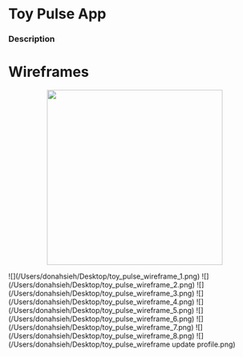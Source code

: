 # Toy Pulse App
### Description

# Wireframes
<p align="center">
  <img src="/Users/donahsieh/Desktop/toy_pulse_wireframe_1.png" width="350"/>
</p>
![](/Users/donahsieh/Desktop/toy_pulse_wireframe_1.png)
![](/Users/donahsieh/Desktop/toy_pulse_wireframe_2.png)
![](/Users/donahsieh/Desktop/toy_pulse_wireframe_3.png)
![](/Users/donahsieh/Desktop/toy_pulse_wireframe_4.png)
![](/Users/donahsieh/Desktop/toy_pulse_wireframe_5.png)
![](/Users/donahsieh/Desktop/toy_pulse_wireframe_6.png)
![](/Users/donahsieh/Desktop/toy_pulse_wireframe_7.png)
![](/Users/donahsieh/Desktop/toy_pulse_wireframe_8.png)
![](/Users/donahsieh/Desktop/toy_pulse_wireframe update profile.png)
